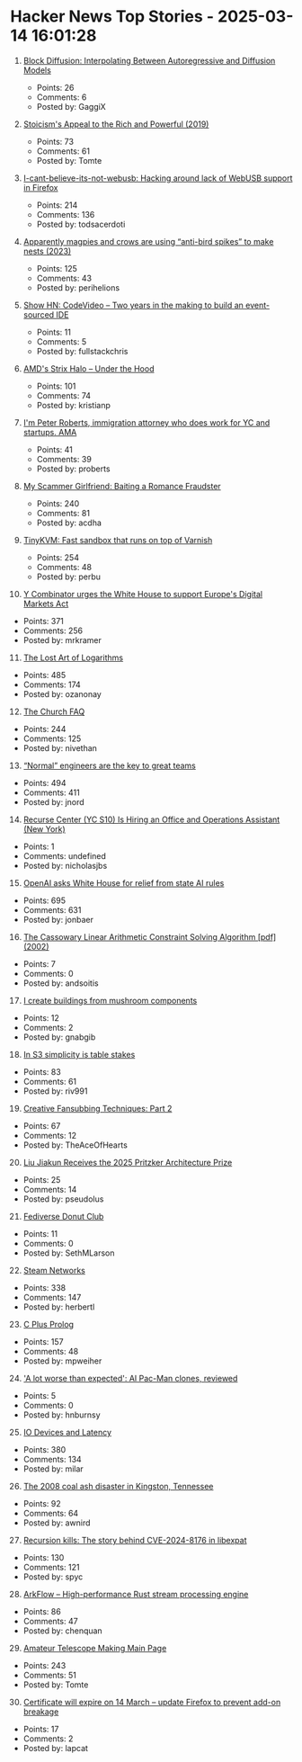 # Hacker News Top Stories - 2025-03-14 16:01:28

1. [Block Diffusion: Interpolating Between Autoregressive and Diffusion Models](https://arxiv.org/abs/2503.09573)
   - Points: 26
   - Comments: 6
   - Posted by: GaggiX

2. [Stoicism's Appeal to the Rich and Powerful (2019)](https://www.exurbe.com/stoicisms-appeal-to-the-rich-and-powerful/)
   - Points: 73
   - Comments: 61
   - Posted by: Tomte

3. [I-cant-believe-its-not-webusb: Hacking around lack of WebUSB support in Firefox](https://github.com/ArcaneNibble/i-cant-believe-its-not-webusb)
   - Points: 214
   - Comments: 136
   - Posted by: todsacerdoti

4. [Apparently magpies and crows are using “anti-bird spikes” to make nests (2023)](https://www.audubon.org/magazine/apparently-magpies-and-crows-are-using-anti-bird-spikes-make-their-nests)
   - Points: 125
   - Comments: 43
   - Posted by: perihelions

5. [Show HN: CodeVideo – Two years in the making to build an event-sourced IDE](https://studio.codevideo.io)
   - Points: 11
   - Comments: 5
   - Posted by: fullstackchris

6. [AMD's Strix Halo – Under the Hood](https://chipsandcheese.com/p/amds-strix-halo-under-the-hood)
   - Points: 101
   - Comments: 74
   - Posted by: kristianp

7. [I'm Peter Roberts, immigration attorney who does work for YC and startups. AMA](undefined)
   - Points: 41
   - Comments: 39
   - Posted by: proberts

8. [My Scammer Girlfriend: Baiting a Romance Fraudster](https://www.bentasker.co.uk/posts/blog/security/seducing-a-romance-scammer.html)
   - Points: 240
   - Comments: 81
   - Posted by: acdha

9. [TinyKVM: Fast sandbox that runs on top of Varnish](https://info.varnish-software.com/blog/tinykvm-the-fastest-sandbox)
   - Points: 254
   - Comments: 48
   - Posted by: perbu

10. [Y Combinator urges the White House to support Europe's Digital Markets Act](https://techcrunch.com/2025/03/13/y-combinator-urges-the-white-house-to-support-europes-digital-markets-act/)
   - Points: 371
   - Comments: 256
   - Posted by: mrkramer

11. [The Lost Art of Logarithms](https://www.lostartoflogarithms.com/)
   - Points: 485
   - Comments: 174
   - Posted by: ozanonay

12. [The Church FAQ](https://whatever.scalzi.com/2025/03/13/the-church-faq/)
   - Points: 244
   - Comments: 125
   - Posted by: nivethan

13. [“Normal” engineers are the key to great teams](https://spectrum.ieee.org/10x-engineer)
   - Points: 494
   - Comments: 411
   - Posted by: jnord

14. [Recurse Center (YC S10) Is Hiring an Office and Operations Assistant (New York)](https://recurse.notion.site/Office-Operations-Assistant-2a579bdf1d4e4baa9b6e5b7774803b70)
   - Points: 1
   - Comments: undefined
   - Posted by: nicholasjbs

15. [OpenAI asks White House for relief from state AI rules](https://finance.yahoo.com/news/openai-asks-white-house-relief-100000706.html)
   - Points: 695
   - Comments: 631
   - Posted by: jonbaer

16. [The Cassowary Linear Arithmetic Constraint Solving Algorithm [pdf] (2002)](https://constraints.cs.washington.edu/solvers/cassowary-tochi.pdf)
   - Points: 7
   - Comments: 0
   - Posted by: andsoitis

17. [I create buildings from mushroom components](https://www.nature.com/articles/d41586-025-00741-9)
   - Points: 12
   - Comments: 2
   - Posted by: gnabgib

18. [In S3 simplicity is table stakes](https://www.allthingsdistributed.com/2025/03/in-s3-simplicity-is-table-stakes.html)
   - Points: 83
   - Comments: 61
   - Posted by: riv991

19. [Creative Fansubbing Techniques: Part 2](https://www.md-subs.com/blog/creative-fansubbing-techniques-2)
   - Points: 67
   - Comments: 12
   - Posted by: TheAceOfHearts

20. [Liu Jiakun Receives the 2025 Pritzker Architecture Prize](https://www.pritzkerprize.com/laureates/liu-jiakun)
   - Points: 25
   - Comments: 14
   - Posted by: pseudolus

21. [Fediverse Donut Club](https://sethmlarson.dev/fedi-donut-friday)
   - Points: 11
   - Comments: 0
   - Posted by: SethMLarson

22. [Steam Networks](https://worksinprogress.co/issue/steam-networks/)
   - Points: 338
   - Comments: 147
   - Posted by: herbertl

23. [C Plus Prolog](https://github.com/needleful/c_plus_prolog)
   - Points: 157
   - Comments: 48
   - Posted by: mpweiher

24. ['A lot worse than expected': AI Pac-Man clones, reviewed](https://www.theguardian.com/games/2025/mar/11/ai-pac-man-clones-reviewed-grok)
   - Points: 5
   - Comments: 0
   - Posted by: hnburnsy

25. [IO Devices and Latency](https://planetscale.com/blog/io-devices-and-latency)
   - Points: 380
   - Comments: 134
   - Posted by: milar

26. [The 2008 coal ash disaster in Kingston, Tennessee](https://oxfordamerican.org/oa-now/the-toxic-wave-that-swallowed-a-tennessee-town)
   - Points: 92
   - Comments: 64
   - Posted by: awnird

27. [Recursion kills: The story behind CVE-2024-8176 in libexpat](https://blog.hartwork.org/posts/expat-2-7-0-released/)
   - Points: 130
   - Comments: 121
   - Posted by: spyc

28. [ArkFlow – High-performance Rust stream processing engine](https://github.com/chenquan/arkflow)
   - Points: 86
   - Comments: 47
   - Posted by: chenquan

29. [Amateur Telescope Making Main Page](https://stellafane.org/tm/atm/)
   - Points: 243
   - Comments: 51
   - Posted by: Tomte

30. [Certificate will expire on 14 March – update Firefox to prevent add-on breakage](https://blog.mozilla.org/addons/2025/03/10/root-certificate-will-expire-on-14-march-users-need-to-update-firefox-to-prevent-add-on-breakage/)
   - Points: 17
   - Comments: 2
   - Posted by: lapcat

